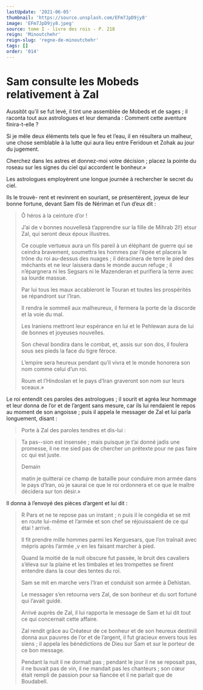 ```yaml
---
lastUpdate: '2021-06-05'
thumbnail: 'https://source.unsplash.com/EFm7JpD9jy8'
image: 'EFm7JpD9jy8.jpeg'
source: tome I - livre des rois - P. 218
reign: 'Minoutchehr'
reign-slug: 'regne-de-minoutchehr'
tags: []
order: '014'
---
```


# Sam consulte les Mobeds relativement à Zal

Aussitôt qu’il se fut levé, il tint une assemblée de Mobeds et de sages ; il raconta tout aux astrologues et leur demanda : Comment cette aventure finira-t-elle ?

Si je mêle deux éléments tels que le feu et l’eau, il en résultera un malheur, une chose semblable à la lutte qui aura lieu entre Feridoun et Zohak au jour du jugement.

Cherchez dans les astres et donnez-moi votre décision ; placez la pointe du roseau sur les signes du ciel qui accordent le bonheur.»

Les astrologues employèrent une longue journée à rechercher le secret du ciel.

Ils le trouvè-
rent et revinrent en souriant, se présentèrent, joyeux de leur bonne fortune, devant Sam fils de Nériman et l’un d’eux dit :

> Ô héros à la ceinture d’or !
>
> J’ai de v bonnes nouvellesà t’apprendre sur la fille de Mihrab 2l!) etsur Zal, qui seront deux époux illustres.
>
> Ce couple vertueux aura un fils pareil à un éléphant de guerre qui se ceindra bravement, soumettra les hommes par l’épée et placera le trône du roi au-dessus des nuages ; il déracinera de terre le pied des méchants et ne leur laissera dans le monde aucun refuge ; il n’épargnera ni les Segsars ni le Mazenderan et purifiera la terre avec sa lourde massue.
>
> Par lui tous les maux accableront le Touran et toutes les prospérités se répandront sur l’Iran.
>
> Il rendra le sommeil aux malheureux, il fermera la porte de la discorde et la voie du mal.
>
> Les Iraniens mettront leur espérance en lui et le Pehlewan aura de lui de bonnes et joyeuses nouvelles.
>
> Son cheval bondira dans le combat, et, assis sur son dos, il foulera sous ses pieds la face du tigre féroce.
>
> L’empire sera heureux pendant qu’il vivra et le monde honorera son nom comme celui d’un roi.
>
> Roum et l’Hindoslan et le pays d’Iran graveront son nom sur leurs sceaux.»

Le roi entendit ces paroles des astrologues ; il sourit et agréa leur hommage et leur donna de l’or et de l’argent sans mesure, car ils lui rendaient le repos au moment de son angoisse ; puis il appela le messager de Zal et lui parla longuement, disant :

> Porte à Zal des paroles tendres et dis-lui :

> Ta pas--sion est insensée ; mais puisque je t’ai donné jadis une promesse, il ne me sied pas de chercher un prétexte pour ne pas faire cc qui est juste.
>
> Demain
>
> matin je quitterai ce champ de bataille pour conduire mon armée dans le pays d’Iran, où je saurai ce que le roi ordonnera et ce que le maître décidera sur ton désir.»

Il donna à l’envoyé des pièces d’argent et lui dit :

> R Pars et ne te repose pas un instant ; n puis il le congédia et se mit en route lui-même et l’armée et son chef se réjouissaient de ce qui étai !
arrivé.
>
> Il fit prendre mille hommes parmi les Kerguesars, que l’on traînait avec mépris après l’armée ,v en les faisant marcher à pied.
>
> Quand la moitié de la nuit obscure fut passée, le bruit des cavaliers s’éleva sur la plaine et les timbales et les trompettes se firent entendre dans la cour des tentes du roi.
>
> Sam se mit en marche vers l’Iran et conduisit son armée à Dehistan.
>
> Le messager s’en retourna vers Zal, de son bonheur et du sort fortuné qui l’avait guidé.
>
> Arrivé auprès de Zal, il lui rapporta le message de Sam et lui dit tout ce qui concernait cette affaire.
>
> Zal rendit grâce au Créateur de ce bonheur et de son heureux destiniil donna aux pauvres de l’or et de l’argent, il fut gracieux envers tous les siens ; il appela les bénédictions de Dieu sur Sam et sur le porteur de ce bon message.
>
> Pendant la nuit il ne dormait pas ; pendant le jour il ne se reposait pas, il ne buvait pas de vin, il ne mandait pas les chanteurs ; son cœur était rempli de passion pour sa fiancée et il ne parlait que de Boudabell.
